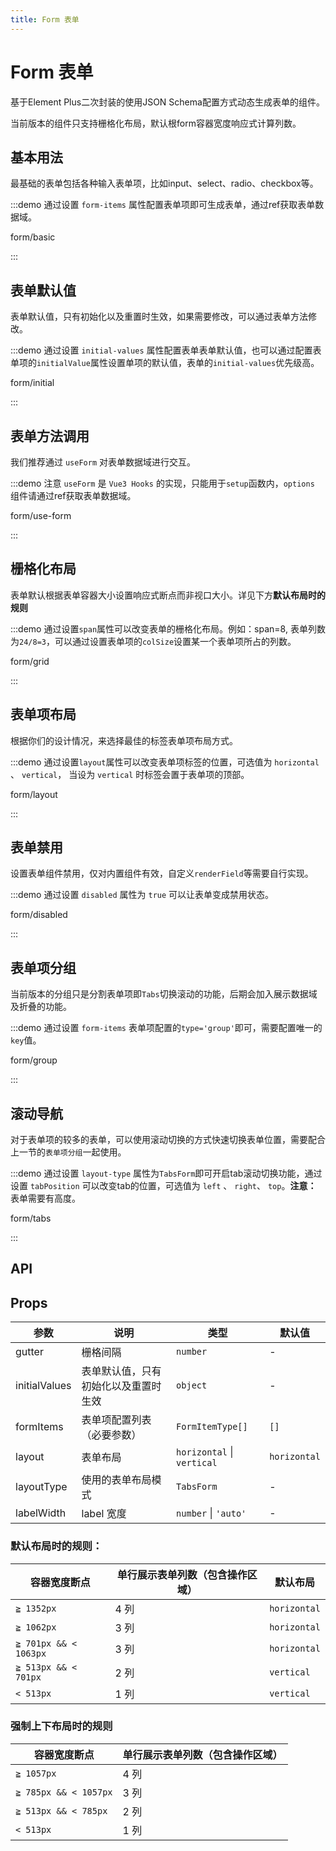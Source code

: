 ```yaml
---
title: Form 表单
---
```


# Form 表单

基于Element Plus二次封装的使用JSON Schema配置方式动态生成表单的组件。

当前版本的组件只支持栅格化布局，默认根form容器宽度响应式计算列数。

## 基本用法

最基础的表单包括各种输入表单项，比如input、select、radio、checkbox等。

:::demo 通过设置 `form-items` 属性配置表单项即可生成表单，通过ref获取表单数据域。

form/basic

:::

## 表单默认值

表单默认值，只有初始化以及重置时生效，如果需要修改，可以通过表单方法修改。

:::demo 通过设置 `initial-values` 属性配置表单表单默认值，也可以通过配置表单项的`initialValue`属性设置单项的默认值，表单的`initial-values`优先级高。

form/initial

:::

## 表单方法调用

我们推荐通过 `useForm` 对表单数据域进行交互。

:::demo 注意 `useForm` 是 `Vue3 Hooks` 的实现，只能用于`setup`函数内，`options` 组件请通过ref获取表单数据域。

form/use-form

:::

## 栅格化布局

表单默认根据表单容器大小设置响应式断点而非视口大小。详见下方**默认布局时的规则**

:::demo 通过设置`span`属性可以改变表单的栅格化布局。例如：span=8, 表单列数为`24/8=3`，可以通过设置表单项的`colSize`设置某一个表单项所占的列数。

form/grid

:::

## 表单项布局

根据你们的设计情况，来选择最佳的标签表单项布局方式。

:::demo 通过设置`layout`属性可以改变表单项标签的位置，可选值为 `horizontal` 、 `vertical`， 当设为 `vertical` 时标签会置于表单项的顶部。

form/layout

:::

## 表单禁用

设置表单组件禁用，仅对内置组件有效，自定义`renderField`等需要自行实现。

:::demo 通过设置 `disabled` 属性为 `true` 可以让表单变成禁用状态。

form/disabled

:::

## 表单项分组

当前版本的分组只是分割表单项即`Tabs`切换滚动的功能，后期会加入展示数据域及折叠的功能。

:::demo 通过设置 `form-items` 表单项配置的`type='group'`即可，需要配置唯一的`key`值。

form/group

:::

## 滚动导航

对于表单项的较多的表单，可以使用滚动切换的方式快速切换表单位置，需要配合上一节的`表单项分组`一起使用。

:::demo 通过设置 `layout-type` 属性为`TabsForm`即可开启tab滚动切换功能，通过设置 `tabPosition` 可以改变tab的位置，可选值为 `left` 、 `right`、 `top`。**注意：** 表单需要有高度。

form/tabs

:::

## API

## Props

| 参数 | 说明 | 类型 | 默认值 |
| --- | --- | --- | --- |
| gutter | 栅格间隔	 | `number` | - |
| initialValues | 表单默认值，只有初始化以及重置时生效 | `object` | - |
| formItems | 表单项配置列表（必要参数） | `FormItemType[]` | `[]` |
| layout | 表单布局 |`horizontal` \| `vertical` | `horizontal` |
| layoutType | 使用的表单布局模式 | `TabsForm` | - |
| labelWidth | label 宽度 | `number` \| `'auto'` | - |

### 默认布局时的规则：

| 容器宽度断点          | 单行展示表单列数（包含操作区域） | 默认布局     |
| --------------------- | -------------------------------- | ------------ |
| `≧ 1352px`            | 4 列                             | `horizontal` |
| `≧ 1062px`            | 3 列                             | `horizontal` |
| `≧ 701px && < 1063px` | 3 列                             | `horizontal` |
| `≧ 513px && < 701px`  | 2 列                             | `vertical`   |
| `< 513px`             | 1 列                             | `vertical`   |

### 强制上下布局时的规则

| 容器宽度断点          | 单行展示表单列数（包含操作区域） |
| --------------------- | -------------------------------- |
| `≧ 1057px`            | 4 列                             |
| `≧ 785px && < 1057px` | 3 列                             |
| `≧ 513px && < 785px`  | 2 列                             |
| `< 513px`             | 1 列                             |